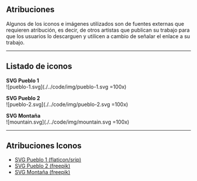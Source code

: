 ## Atribuciones

Algunos de los iconos e imágenes utilizados son de fuentes externas que requieren atribución, es decir, de otros artistas que publican su trabajo para que los usuarios lo descarguen y utilicen a cambio de señalar el enlace a su trabajo.

----------------------------------------------------------------------

## Listado de iconos

**SVG Pueblo 1**  
![pueblo-1.svg](./../code/img/pueblo-1.svg =100x)

**SVG Pueblo 2**  
![pueblo-2.svg](./../code/img/pueblo-2.svg =100x)

**SVG Montaña**  
![mountain.svg](./../code/img/mountain.svg =100x)

----------------------------------------------------------------------


## Atribuciones Iconos

- [SVG Pueblo 1 (flaticon/srip)](https://www.flaticon.es/autores/srip)
- [SVG Pueblo 2 (freepik)](https://www.freepik.com)
- [SVG Montaña (freepik)](https://www.freepik.com)

